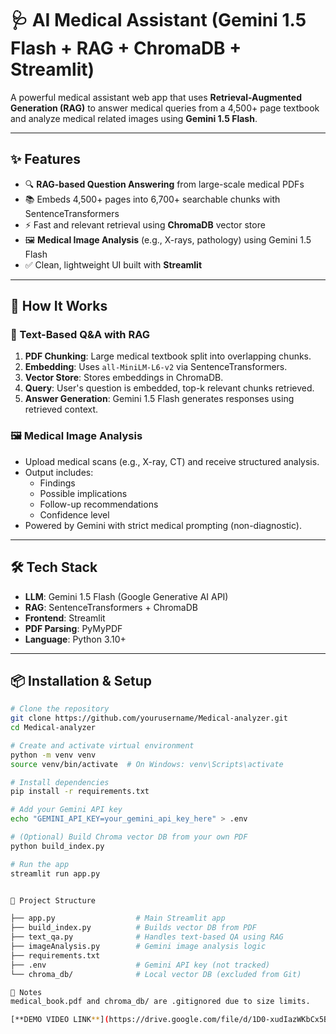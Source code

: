 # 🩺 AI Medical Assistant (Gemini 1.5 Flash + RAG + ChromaDB + Streamlit)

A powerful medical assistant web app that uses **Retrieval-Augmented Generation (RAG)** to answer medical queries from a 4,500+ page textbook and analyze medical related images using **Gemini 1.5 Flash**.

---

## ✨ Features

- 🔍 **RAG-based Question Answering** from large-scale medical PDFs
- 📚 Embeds 4,500+ pages into 6,700+ searchable chunks with SentenceTransformers
- ⚡ Fast and relevant retrieval using **ChromaDB** vector store
- 🖼️ **Medical Image Analysis** (e.g., X-rays, pathology) using Gemini 1.5 Flash
- ✅ Clean, lightweight UI built with **Streamlit**

---


## 🧠 How It Works

### 📖 Text-Based Q&A with RAG
1. **PDF Chunking**: Large medical textbook split into overlapping chunks.
2. **Embedding**: Uses `all-MiniLM-L6-v2` via SentenceTransformers.
3. **Vector Store**: Stores embeddings in ChromaDB.
4. **Query**: User's question is embedded, top-k relevant chunks retrieved.
5. **Answer Generation**: Gemini 1.5 Flash generates responses using retrieved context.

### 🖼️ Medical Image Analysis
- Upload medical scans (e.g., X-ray, CT) and receive structured analysis.
- Output includes:
  - Findings
  - Possible implications
  - Follow-up recommendations
  - Confidence level
- Powered by Gemini with strict medical prompting (non-diagnostic).

---

## 🛠️ Tech Stack

- **LLM**: Gemini 1.5 Flash (Google Generative AI API)
- **RAG**: SentenceTransformers + ChromaDB
- **Frontend**: Streamlit
- **PDF Parsing**: PyMyPDF 
- **Language**: Python 3.10+

---

## 📦 Installation & Setup

```bash
# Clone the repository
git clone https://github.com/yourusername/Medical-analyzer.git
cd Medical-analyzer

# Create and activate virtual environment
python -m venv venv
source venv/bin/activate  # On Windows: venv\Scripts\activate

# Install dependencies
pip install -r requirements.txt

# Add your Gemini API key
echo "GEMINI_API_KEY=your_gemini_api_key_here" > .env

# (Optional) Build Chroma vector DB from your own PDF
python build_index.py

# Run the app
streamlit run app.py


🧾 Project Structure

├── app.py                  # Main Streamlit app
├── build_index.py          # Builds vector DB from PDF
├── text_qa.py              # Handles text-based QA using RAG
├── imageAnalysis.py        # Gemini image analysis logic
├── requirements.txt
├── .env                    # Gemini API key (not tracked)
└── chroma_db/              # Local vector DB (excluded from Git)

🛑 Notes
medical_book.pdf and chroma_db/ are .gitignored due to size limits.

[**DEMO VIDEO LINK**](https://drive.google.com/file/d/1D0-xudIazWKbCx5BJy76s0m47XPiUenp/view?usp=sharing)
